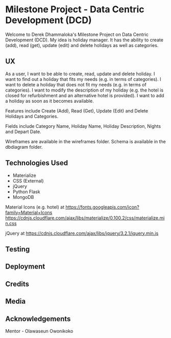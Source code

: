 # Milestone Project - Data Centric Development (DCD)

Welcome to Derek Dhammaloka's Milestone Project on Data Centric Development (DCD).
My idea is holiday manager.  It has the ability to create (add), read (get), update (edit) and
delete holidays as well as categories.

## UX

As a user, I want to be able to create, read, update and delete holiday.
I want to find out a holiday that fits my needs (e.g. in terms of categories).
I want to delete a holiday that does not fit my needs (e.g. in terms of categories).
I want to modify the description of my holiday (e.g. the hotel is closed for refurbishment
and an alternative hotel is provided).
I want to add a holiday as soon as it becomes available.

Features include Create (Add), Read (Get), Update (Edit) and Delete Holidays and Categories.

Fields include Category Name, Holiday Name, Holiday Description, Nights and Depart Date.

Wireframes are available in the wireframes folder.
Schema is available in the dbdiagram folder.
 

## Technologies Used

* Materialize
* CSS (External)
* jQuery
* Python Flask
* MongoDB

Material Icons (e.g. hotel) at https://fonts.googleapis.com/icon?family=Material+Icons
https://cdnjs.cloudflare.com/ajax/libs/materialize/0.100.2/css/materialize.min.css

jQuery at https://cdnjs.cloudflare.com/ajax/libs/jquery/3.2.1/jquery.min.js

## Testing

## Deployment

## Credits

## Media

## Acknowledgements

Mentor - Olawaseun Owonikoko
 